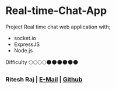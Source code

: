 # Real-time-Chat-App

Project Real time chat web application with;
* socket.io
* ExpressJS
* Node.js 


Difficulty :full_moon::full_moon::full_moon::full_moon::new_moon::new_moon::new_moon::new_moon::new_moon::new_moon:

### Ritesh Raj  | [E-Mail](mailto:prdRiteshRaj@gmail.com) | [Github](https://github.com/infinitecodemage/)


